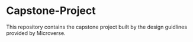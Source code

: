 # Capstone-Project
This repository contains the capstone project built by the design guidlines provided by Microverse.
